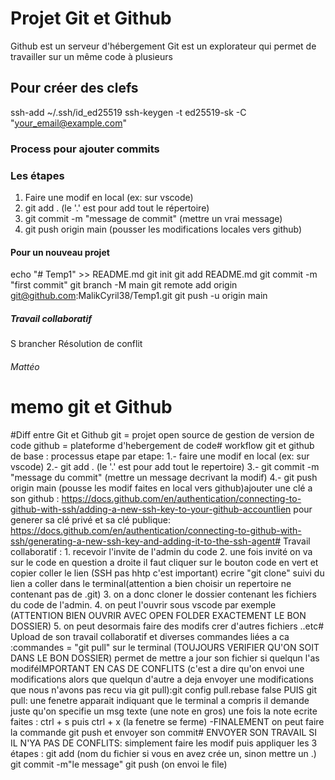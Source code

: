 # Projet Git et Github
Github est un serveur d'hébergement
Git est un explorateur qui permet de travailler sur un même code à plusieurs

## Pour créer des clefs
ssh-add ~/.ssh/id_ed25519
ssh-keygen -t ed25519-sk -C "your_email@example.com"

### Process pour ajouter commits
### Les étapes
1. Faire une modif en local (ex: sur vscode)
2. git add .       (le '.' est pour add tout le répertoire)
3. git commit -m "message de commit" (mettre un vrai message)
4. git push origin main (pousser les modifications locales vers github)


#### Pour un nouveau projet
echo "# Temp1" >> README.md
git init
git add README.md
git commit -m "first commit"
git branch -M main
git remote add origin git@github.com:MalikCyril38/Temp1.git
git push -u origin main

##### Travail collaboratif
S brancher
Résolution de conflit

###### Mattéo
# memo git et Github
#Diff entre Git et Github
git = projet open source de gestion de version de code
github = plateforme d'hebergement de code# workflow git et github de base :
processus etape par etape:
1.- faire une modif en local (ex: sur vscode)
2.- git add . (le '.' est pour add tout le repertoire)
3.- git commit -m "message du commit" (mettre un message decrivant la modif)
4.- git push origin main (pousse les modif faites en local vers github)ajouter une clé a son github :
https://docs.github.com/en/authentication/connecting-to-github-with-ssh/adding-a-new-ssh-key-to-your-github-accountlien pour generer sa clé privé et sa clé publique:
https://docs.github.com/en/authentication/connecting-to-github-with-ssh/generating-a-new-ssh-key-and-adding-it-to-the-ssh-agent# Travail collaboratif : 1. recevoir l'invite de l'admin du code
2. une fois invité on va sur le code en question a droite il faut cliquer sur le bouton code en vert et copier coller le lien (SSH pas hhtp c'est important) ecrire "git clone" suivi du lien a coller dans le terminal(attention a bien choisir un repertoire ne contenant pas de .git)
3. on a donc cloner le dossier contenant les fichiers du code de l'admin.
4. on peut l'ouvrir sous vscode par exemple (ATTENTION BIEN OUVRIR AVEC OPEN FOLDER EXACTEMENT LE   BON DOSSIER)
5. on peut desormais faire des modifs crer d'autres fichiers ..etc# Upload de son travail collaboratif et diverses commandes liées a ca :commandes = "git pull" sur le terminal (TOUJOURS VERIFIER QU'ON SOIT DANS LE BON DOSSIER) permet de mettre a jour son fichier si quelqun l'as modiféIMPORTANT EN CAS DE CONFLITS (c'est a dire qu'on envoi une modifications alors que quelqun d'autre a deja envoyer une modifications que nous n'avons pas recu via git pull):git config pull.rebase false
PUIS git pull:
une fenetre apparait indiquant que le terminal a compris il demande juste qu'on specifie un msg texte (une note en gros) une fois la note ecrite faites : ctrl + s puis ctrl + x (la fenetre se ferme)
-FINALEMENT  on peut faire la commande git push et envoyer son commit# ENVOYER SON TRAVAIL SI IL N'YA PAS DE CONFLITS:
simplement faire les modif puis appliquer les 3 étapes :
git add (nom du fichier si vous en avez crée un, sinon mettre un .)
git commit -m"le message"
git push (on envoi le file)